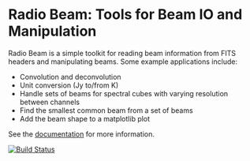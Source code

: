 Radio Beam: Tools for Beam IO and Manipulation
==============================================

Radio Beam is a simple toolkit for reading beam information from FITS headers
and manipulating beams.  Some example applications include:

 * Convolution and deconvolution
 * Unit conversion (Jy to/from K)
 * Handle sets of beams for spectral cubes with varying resolution between channels
 * Find the smallest common beam from a set of beams
 * Add the beam shape to a matplotlib plot

See the [documentation](https://radio-beam.readthedocs.io/en/latest/) for more information.

[![Build Status](https://travis-ci.org/radio-astro-tools/radio_beam.svg?branch=master)](https://travis-ci.org/radio-astro-tools/radio_beam)
